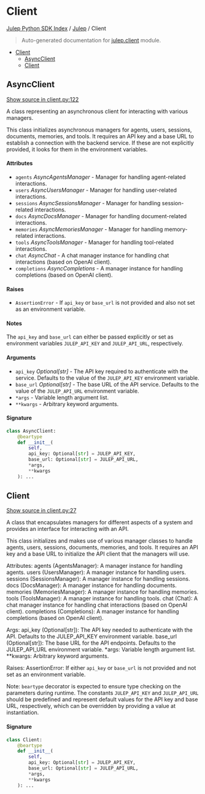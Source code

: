 # Client

[Julep Python SDK Index](../README.md#julep-python-sdk-index) / [Julep](./index.md#julep) / Client

> Auto-generated documentation for [julep.client](../../../../../julep/client.py) module.

- [Client](#client)
  - [AsyncClient](#asyncclient)
  - [Client](#client-1)

## AsyncClient

[Show source in client.py:122](../../../../../julep/client.py#L122)

A class representing an asynchronous client for interacting with various managers.

This class initializes asynchronous managers for agents, users, sessions, documents, memories,
and tools. It requires an API key and a base URL to establish a connection with the backend
service. If these are not explicitly provided, it looks for them in the environment variables.

#### Attributes

- `agents` *AsyncAgentsManager* - Manager for handling agent-related interactions.
- `users` *AsyncUsersManager* - Manager for handling user-related interactions.
- `sessions` *AsyncSessionsManager* - Manager for handling session-related interactions.
- `docs` *AsyncDocsManager* - Manager for handling document-related interactions.
- `memories` *AsyncMemoriesManager* - Manager for handling memory-related interactions.
- `tools` *AsyncToolsManager* - Manager for handling tool-related interactions.
- `chat` *AsyncChat* - A chat manager instance for handling chat interactions (based on OpenAI client).
- `completions` *AsyncCompletions* - A manager instance for handling completions (based on OpenAI client).

#### Raises

- `AssertionError` - If `api_key` or `base_url` is not provided and also not set as an
                environment variable.

#### Notes

The `api_key` and `base_url` can either be passed explicitly or set as environment
variables `JULEP_API_KEY` and `JULEP_API_URL`, respectively.

#### Arguments

- `api_key` *Optional[str]* - The API key required to authenticate with the service.
                         Defaults to the value of the `JULEP_API_KEY` environment variable.
- `base_url` *Optional[str]* - The base URL of the API service.
                          Defaults to the value of the `JULEP_API_URL` environment variable.
- `*args` - Variable length argument list.
- `**kwargs` - Arbitrary keyword arguments.

#### Signature

```python
class AsyncClient:
    @beartype
    def __init__(
        self,
        api_key: Optional[str] = JULEP_API_KEY,
        base_url: Optional[str] = JULEP_API_URL,
        *args,
        **kwargs
    ): ...
```



## Client

[Show source in client.py:27](../../../../../julep/client.py#L27)

A class that encapsulates managers for different aspects of a system and provides an interface for interacting with an API.

This class initializes and makes use of various manager classes to handle agents, users, sessions, documents, memories, and tools. It requires an API key and a base URL to initialize the API client that the managers will use.

Attributes:
    agents (AgentsManager): A manager instance for handling agents.
    users (UsersManager): A manager instance for handling users.
    sessions (SessionsManager): A manager instance for handling sessions.
    docs (DocsManager): A manager instance for handling documents.
    memories (MemoriesManager): A manager instance for handling memories.
    tools (ToolsManager): A manager instance for handling tools.
    chat (Chat): A chat manager instance for handling chat interactions (based on OpenAI client).
    completions (Completions): A manager instance for handling completions (based on OpenAI client).

Args:
    api_key (Optional[str]): The API key needed to authenticate with the API. Defaults to the JULEP_API_KEY environment variable.
    base_url (Optional[str]): The base URL for the API endpoints. Defaults to the JULEP_API_URL environment variable.
    *args: Variable length argument list.
    **kwargs: Arbitrary keyword arguments.

Raises:
    AssertionError: If either `api_key` or `base_url` is not provided and not set as an environment variable.

Note:
    `beartype` decorator is expected to ensure type checking on the parameters during runtime. The constants `JULEP_API_KEY` and `JULEP_API_URL` should be predefined and represent default values for the API key and base URL, respectively, which can be overridden by providing a value at instantiation.

#### Signature

```python
class Client:
    @beartype
    def __init__(
        self,
        api_key: Optional[str] = JULEP_API_KEY,
        base_url: Optional[str] = JULEP_API_URL,
        *args,
        **kwargs
    ): ...
```